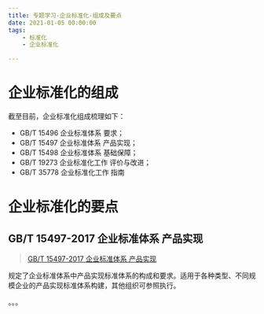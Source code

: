 ```yaml
---
title: 专题学习-企业标准化-组成及要点
date: 2021-01-05 00:00:00
tags: 
	- 标准化
	- 企业标准化

---
```


# 企业标准化的组成

截至目前，企业标准化组成梳理如下：

- GB/T 15496 企业标准体系 要求；
- GB/T 15497 企业标准体系 产品实现；
- GB/T 15498 企业标准体系 基础保障；
- GB/T 19273  企业标准化工作 评价与改进；
- GB/T 35778 企业标准化工作 指南

# 企业标准化的要点

## GB/T 15497-2017  企业标准体系 产品实现

> [GB/T 15497-2017  企业标准体系 产品实现](http://c.gb688.cn/bzgk/gb/showGb?type=online&hcno=01A6929A67F9A140D3CDE8D33E64D92C)

规定了企业标准体系中产品实现标准体系的构成和要求。适用于各种类型、不同规模企业的产品实现标准体系构建，其他组织可参照执行。

。。。







